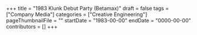 +++
title = "1983 Klunk Debut Party (Betamax)"
draft = false
tags = ["Company Media"]
categories = ["Creative Engineering"]
pageThumbnailFile = ""
startDate = "1983-00-00"
endDate = "0000-00-00"
contributors = []
+++
